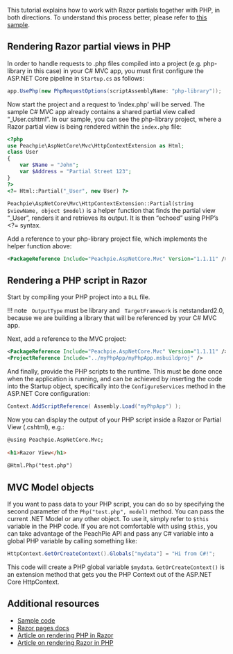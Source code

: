 This tutorial explains how to work with Razor partials together with PHP, in both directions. To understand this process better, please refer to [this sample](https://github.com/iolevel/peachpie-samples/tree/master/mvc).

## Rendering Razor partial views in PHP

In order to handle requests to .php files compiled into a project (e.g. php-library in this case) in your C# MVC app, you must first configure the ASP.NET Core pipeline in `Startup.cs` as follows:

```c#
app.UsePhp(new PhpRequestOptions(scriptAssemblyName: "php-library"));
```

Now start the project and a request to ‘index.php’ will be served. The sample C# MVC app already contains a shared partial view called “_User.cshtml”. In our sample, you can see the php-library project, where a Razor partial view is being rendered within the `index.php` file:

```php
<?php
use Peachpie\AspNetCore\Mvc\HttpContextExtension as Html;
class User
{
    var $Name = "John";
    var $Address = "Partial Street 123";
}
?>
<?= Html::Partial("_User", new User) ?>
```

`Peachpie\AspNetCore\Mvc\HttpContextExtension::Partial(string $viewName, object $model)` is a helper function that finds the partial view “_User”, renders it and retrieves its output. It is then “echoed” using PHP’s <?= syntax.

Add a reference to your php-library project file, which implements the helper function above:

```xml
<PackageReference Include="Peachpie.AspNetCore.Mvc" Version="1.1.11" />
```

## Rendering a PHP script in Razor

Start by compiling your PHP project into a `DLL` file.

!!! note
    ` OutputType`  must be library and ` TargetFramework`  is netstandard2.0, because we are building a library that will be referenced by your C# MVC app.

Next, add a reference to the MVC project:

```xml
<PackageReference Include="Peachpie.AspNetCore.Mvc" Version="1.1.11" />
<ProjectReference Include="../myPhpApp/myPhpApp.msbuildproj" />
```

And finally, provide the PHP scripts to the runtime. This must be done once when the application is running, and can be achieved by inserting the code into the Startup object, specifically into the `ConfigureServices` method in the ASP.NET Core configuration:

```csharp
Context.AddScriptReference( Assembly.Load("myPhpApp") );
```

Now you can display the output of your PHP script inside a Razor or Partial View (.cshtml), e.g.:

```html
@using Peachpie.AspNetCore.Mvc;
 
<h1>Razor View</h1>
 
@Html.Php("test.php")
```

## MVC Model objects

If you want to pass data to your PHP script, you can do so by specifying the second parameter of the `Php("test.php", model)` method. You can pass the current .NET Model or any other object. To use it, simply refer to `$this` variable in the PHP code. If you are not comfortable with using `$this`, you can take advantage of the PeachPie API and pass any C# variable into a global PHP variable by calling something like:
```csharp
HttpContext.GetOrCreateContext().Globals["mydata"] = "Hi from C#!";
```
This code will create a PHP global variable `$mydata`. `GetOrCreateContext()` is an extension method that gets you the PHP Context out of the ASP.NET Core HttpContext.

## Additional resources

* [Sample code](https://github.com/iolevel/peachpie-samples/tree/master/mvc/render-php-within-razor)
* [Razor pages docs](https://docs.microsoft.com/en-us/aspnet/core/razor-pages/?view=aspnetcore-2.2&tabs=visual-studio)
* [Article on rendering PHP in Razor](https://www.peachpie.io/2018/07/render-php-file-in-razor-view.html)
* [Article on rendering Razor in PHP](https://www.peachpie.io/2018/08/razor-partial-view-on-php-page.html)
